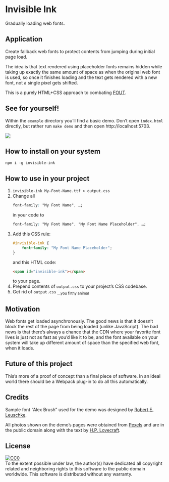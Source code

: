 # Invisible Ink

Gradually loading web fonts.


## Application

Create fallback web fonts to protect contents from jumping during initial page load.

The idea is that text rendered using placeholder fonts remains hidden while taking up exactly the same amount of space as when the original web font is used, so once it finishes loading and the text gets rendered with a new font, not a single pixel gets shifted.

This is a purely HTML+CSS approach to combating [FOUT](https://css-tricks.com/fout-foit-foft/).


## See for yourself!

Within the `example` directory you’ll find a basic demo. Don’t open `index.html` directly, but rather run `make demo` and then open http://localhost:5703.

[![](https://user-images.githubusercontent.com/1392048/104838565-cc709600-585f-11eb-943b-21678d06c3a4.gif)](https://y2z.github.io/projects/invisible-ink/example)


## How to install on your system

    npm i -g invisible-ink


## How to use in your project

1. `invisible-ink My-Font-Name.ttf > output.css`
2. Change all
    ```CSS
    font-family: "My Font Name", …;
    ```
    in your code to
    ```CSS
    font-family: "My Font Name", "My Font Name Placeholder", …;
    ```
3. Add this CSS rule:
    ```CSS
    #invisible-ink {
        font-family: "My Font Name Placeholder";
    }
    ```
    and this HTML code:
    ```HTML
    <span id="invisible-ink"></span>
    ```
    to your page.
4. Prepend contents of `output.css` to your project’s CSS codebase.
5. Get rid of `output.css` <sub>…you filthy animal</sub>


## Motivation

Web fonts get loaded asynchronously. The good news is that it doesn’t block the rest of the page from being loaded (unlike JavaScript). The bad news is that there’s always a chance that the CDN where your favorite font lives is just not as fast as you’d like it to be, and the font available on your system will take up different amount of space than the specified web font, when it loads.


## Future of this project

This’s more of a proof of concept than a final piece of software. In an ideal world there should be a Webpack plug-in to do all this automatically.


## Credits

Sample font “Alex Brush” used for the demo was designed by [Robert E. Leuschke](https://www.typesetit.com/).

All photos shown on the demo’s pages were obtained from [Pexels](https://pexels.com/) and are in the public domain along with the text by [H.P. Lovecraft](https://www.hplovecraft.com/).


## License

<a href="http://creativecommons.org/publicdomain/zero/1.0/">
    <img src="http://i.creativecommons.org/p/zero/1.0/88x31.png" alt="CC0" />
</a>
<br />
To the extent possible under law, the author(s) have dedicated all copyright related and neighboring rights to this software to the public domain worldwide.
This software is distributed without any warranty.
